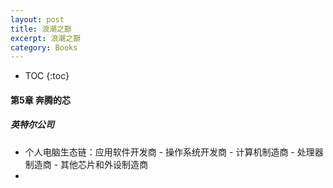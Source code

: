 ```yaml
---
layout: post
title: 浪潮之巅
excerpt: 浪潮之巅
category: Books
---
```


* TOC
{:toc}

#### 第5章 奔腾的芯

##### 英特尔公司

- 个人电脑生态链：应用软件开发商 - 操作系统开发商 - 计算机制造商 - 处理器制造商 - 其他芯片和外设制造商
- 
